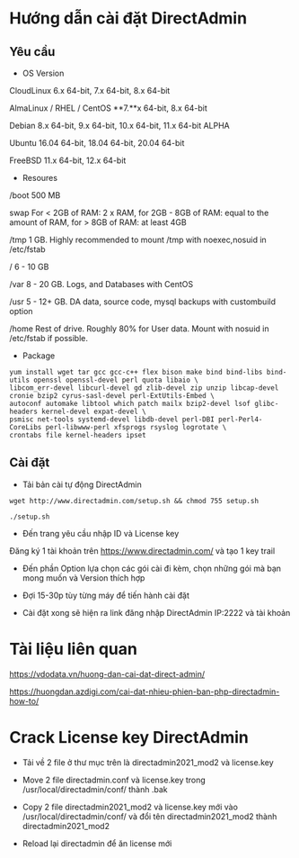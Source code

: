 # Hướng dẫn cài đặt DirectAdmin

## Yêu cầu

- OS	Version

CloudLinux	6.x 64-bit, 7.x 64-bit, 8.x 64-bit

AlmaLinux / RHEL / CentOS	**7.**x 64-bit, 8.x 64-bit

Debian	8.x 64-bit, 9.x 64-bit, 10.x 64-bit, 11.x 64-bit ALPHA

Ubuntu	16.04 64-bit, 18.04 64-bit, 20.04 64-bit

FreeBSD	11.x 64-bit, 12.x 64-bit

- Resoures

/boot	500 MB

swap	For < 2GB of RAM: 2 x RAM, for 2GB - 8GB of RAM: equal to the amount of RAM, for > 8GB of RAM: at least 4GB

/tmp 1 GB. Highly recommended to mount /tmp with noexec,nosuid in /etc/fstab	

/	6 - 10 GB

/var	8 - 20 GB. Logs, and Databases with CentOS

/usr	5 - 12+ GB. DA data, source code, mysql backups with custombuild option

/home	Rest of drive. Roughly 80% for User data. Mount with nosuid in /etc/fstab if possible.

- Package

```
yum install wget tar gcc gcc-c++ flex bison make bind bind-libs bind-utils openssl openssl-devel perl quota libaio \
libcom_err-devel libcurl-devel gd zlib-devel zip unzip libcap-devel cronie bzip2 cyrus-sasl-devel perl-ExtUtils-Embed \
autoconf automake libtool which patch mailx bzip2-devel lsof glibc-headers kernel-devel expat-devel \
psmisc net-tools systemd-devel libdb-devel perl-DBI perl-Perl4-CoreLibs perl-libwww-perl xfsprogs rsyslog logrotate \
crontabs file kernel-headers ipset
```
## Cài đặt

- Tải bản cài tự động DirectAdmin

```
wget http://www.directadmin.com/setup.sh && chmod 755 setup.sh 

./setup.sh

```

- Đến trang yêu cầu nhập ID và License key

Đăng ký 1 tài khoản trên https://www.directadmin.com/ và tạo 1 key trail

- Đến phần Option lựa chọn các gói cài đi kèm, chọn những gói mà bạn mong muốn và Version thích hợp

- Đợi 15-30p tùy từng máy để tiến hành cài đặt

- Cài đặt xong sẽ hiện ra link đăng nhập DirectAdmin IP:2222 và tài khoản 

# Tài liệu liên quan

https://vdodata.vn/huong-dan-cai-dat-direct-admin/

https://huongdan.azdigi.com/cai-dat-nhieu-phien-ban-php-directadmin-how-to/


# Crack License key DirectAdmin

- Tải về 2 file ở thư mục trên là directadmin2021_mod2 và license.key

- Move 2 file directadmin.conf và license.key trong /usr/local/directadmin/conf/ thành .bak

- Copy 2 file directadmin2021_mod2 và license.key mới vào /usr/local/directadmin/conf/ và đổi tên directadmin2021_mod2 thành directadmin2021_mod2

- Reload lại directadmin để ăn license mới
